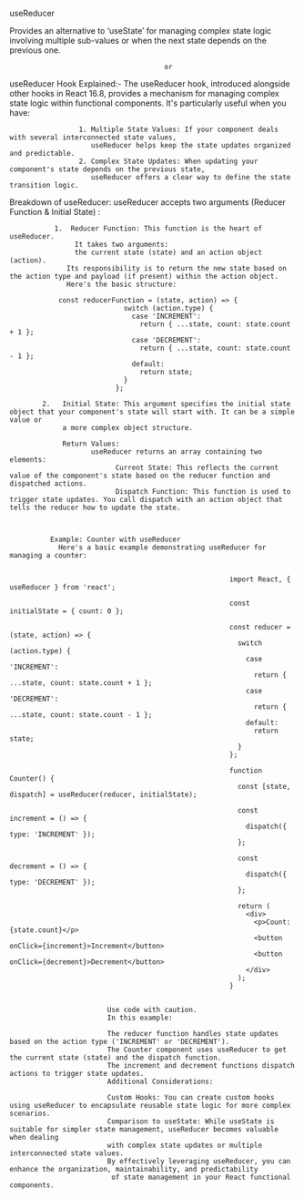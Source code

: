 useReducer

  Provides an alternative to ‘useState’ for managing complex state logic involving multiple sub-values or when the next state depends on the previous one.

                                          or 

useReducer Hook Explained:- 
                     The useReducer hook, introduced alongside other hooks in React 16.8, provides a mechanism for managing complex state logic within functional components. 
                     It's particularly useful when you have:

                     1. Multiple State Values: If your component deals with several interconnected state values, 
                        useReducer helps keep the state updates organized and predictable.
                     2. Complex State Updates: When updating your component's state depends on the previous state,
                        useReducer offers a clear way to define the state transition logic.
                     
Breakdown of useReducer:
    useReducer accepts two arguments (Reducer Function & Initial State) :
                
               1.  Reducer Function: This function is the heart of useReducer. 
                    It takes two arguments: 
                    the current state (state) and an action object (action). 
                  Its responsibility is to return the new state based on the action type and payload (if present) within the action object.
                  Here's the basic structure:
                  
                const reducerFunction = (state, action) => {
                                switch (action.type) {
                                  case 'INCREMENT':
                                    return { ...state, count: state.count + 1 };
                                  case 'DECREMENT':
                                    return { ...state, count: state.count - 1 };
                                  default:
                                    return state;
                                }
                              };

            2.   Initial State: This argument specifies the initial state object that your component's state will start with. It can be a simple value or 
                 a more complex object structure.
                 
                 Return Values:
                        useReducer returns an array containing two elements:
                              Current State: This reflects the current value of the component's state based on the reducer function and dispatched actions.
                              Dispatch Function: This function is used to trigger state updates. You call dispatch with an action object that tells the reducer how to update the state.



              Example: Counter with useReducer
                Here's a basic example demonstrating useReducer for managing a counter:

                                                          
                                                          import React, { useReducer } from 'react';
                                                          
                                                          const initialState = { count: 0 };
                                                          
                                                          const reducer = (state, action) => {
                                                            switch (action.type) {
                                                              case 'INCREMENT':
                                                                return { ...state, count: state.count + 1 };
                                                              case 'DECREMENT':
                                                                return { ...state, count: state.count - 1 };
                                                              default:
                                                                return state;
                                                            }
                                                          };
                                                          
                                                          function Counter() {
                                                            const [state, dispatch] = useReducer(reducer, initialState);
                                                          
                                                            const increment = () => {
                                                              dispatch({ type: 'INCREMENT' });
                                                            };
                                                          
                                                            const decrement = () => {
                                                              dispatch({ type: 'DECREMENT' });
                                                            };
                                                          
                                                            return (
                                                              <div>
                                                                <p>Count: {state.count}</p>
                                                                <button onClick={increment}>Increment</button>
                                                                <button onClick={decrement}>Decrement</button>
                                                              </div>
                                                            );
                                                          }

                            
                            Use code with caution.
                            In this example:
                            
                            The reducer function handles state updates based on the action type ('INCREMENT' or 'DECREMENT').
                            The Counter component uses useReducer to get the current state (state) and the dispatch function.
                            The increment and decrement functions dispatch actions to trigger state updates.
                            Additional Considerations:
                            
                            Custom Hooks: You can create custom hooks using useReducer to encapsulate reusable state logic for more complex scenarios.
                            Comparison to useState: While useState is suitable for simpler state management, useReducer becomes valuable when dealing 
                            with complex state updates or multiple interconnected state values.
                            By effectively leveraging useReducer, you can enhance the organization, maintainability, and predictability 
                             of state management in your React functional components.

